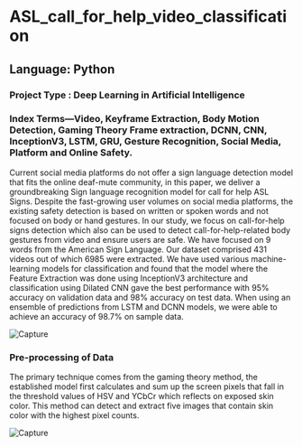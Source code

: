 # ASL_call_for_help_video_classification
## Language: Python 
### Project Type : Deep Learning in Artificial Intelligence 
### Index Terms—Video, Keyframe Extraction, Body Motion Detection, Gaming Theory Frame extraction, DCNN, CNN, InceptionV3, LSTM, GRU, Gesture Recognition, Social Media, Platform and Online Safety.

Current social media platforms do not offer a sign language detection model that fits the online deaf-mute community, in this paper, we deliver a groundbreaking Sign language
recognition model for call for help ASL Signs. Despite the fast-growing user volumes on social media platforms, the existing safety detection is based on written or spoken words and not
focused on body or hand gestures. In our study, we focus on call-for-help signs detection which also can be used to detect call-for-help-related body gestures from video and ensure users are safe.
We have focused on 9 words from the American Sign Language. Our dataset comprised 431 videos out of which 6985 were extracted. We have used various machine-learning
models for classification and found that the model where the Feature Extraction was done using InceptionV3 architecture and classification using Dilated CNN gave the best performance with 95% accuracy on validation data and 98% accuracy on
test data. When using an ensemble of predictions from LSTM and DCNN models, we were able to achieve an accuracy of 98.7% on sample data. 


![Capture](https://github.com/Karincheong/August-2020-WaiLEARN-Female-Employment-Analysis/assets/68969621/2fb500c5-b9bf-4ac6-a124-61b9b70e1786)



### Pre-processing of Data
The primary technique comes from the gaming theory method, the established model first calculates and sum up the
screen pixels that fall in the threshold values of HSV and YCbCr which reflects on exposed skin color. This method
can detect and extract five images that contain skin color with the highest pixel counts. 


![Capture](https://github.com/Karincheong/August-2020-WaiLEARN-Female-Employment-Analysis/assets/68969621/65d4905a-fde5-44c8-81a6-57632a80130b)
